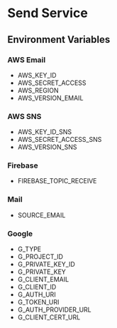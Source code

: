 # Send Service

## Environment Variables

### AWS Email

* AWS_KEY_ID
* AWS_SECRET_ACCESS
* AWS_REGION
* AWS_VERSION_EMAIL

### AWS SNS

* AWS_KEY_ID_SNS
* AWS_SECRET_ACCESS_SNS
* AWS_VERSION_SNS

### Firebase

* FIREBASE_TOPIC_RECEIVE

### Mail

* SOURCE_EMAIL

### Google

* G_TYPE
* G_PROJECT_ID
* G_PRIVATE_KEY_ID
* G_PRIVATE_KEY
* G_CLIENT_EMAIL
* G_CLIENT_ID
* G_AUTH_URI
* G_TOKEN_URI
* G_AUTH_PROVIDER_URL
* G_CLIENT_CERT_URL
